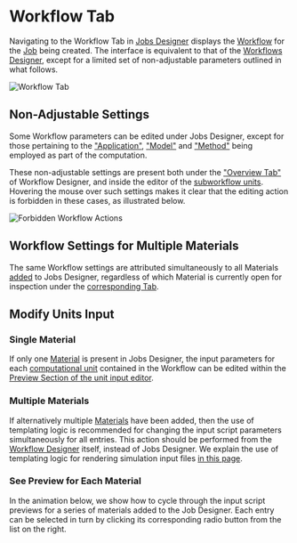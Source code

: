 # Workflow Tab

Navigating to the Workflow Tab in [Jobs Designer](overview.md) displays the [Workflow](../workflows/overview.md) for the [Job](../jobs/overview.md) being created. The interface is equivalent to that of the [Workflows Designer](../workflow-designer/overview.md), except for a limited set of non-adjustable parameters outlined in what follows.

![Workflow Tab](../images/jobs-designer/workflow-tab.png "Workflow Tab")

## Non-Adjustable Settings

Some Workflow parameters can be edited under Jobs Designer, except for those pertaining to the ["Application"](../software/applications.md), ["Model"](../models/overview.md) and ["Method"](../methods/overview.md) being employed as part of the computation. 
 
These non-adjustable settings are present both under the ["Overview Tab"](../workflow-designer/subworkflow-editor/overview.md) of Workflow Designer, and inside the editor of the [subworkflow units](../workflow-designer/unit-editor.md). Hovering the mouse over such settings makes it clear that the editing action is forbidden in these cases, as illustrated below.
 
 ![Forbidden Workflow Actions](../images/jobs-designer/forbidden-workflow-actions.png "Forbidden Workflow Actions")

## Workflow Settings for Multiple Materials

The same Workflow settings are attributed simultaneously to all Materials [added](actions-header-menu/select-materials.md) to Jobs Designer, regardless of which Material is currently open for inspection under the [corresponding Tab](materials-tab.md).

## Modify Units Input

### Single Material 

If only one [Material](../materials/overview.md) is present in Jobs Designer, the input parameters for each [computational unit](../workflows/components/units.md) contained in the Workflow can be edited within the [Preview Section of the unit input editor](../workflow-designer/unit-editor/input-templates.md#preview-of-the-input-file).

### Multiple Materials

If alternatively multiple [Materials](../materials/overview.md) have been added, then the use of templating logic is recommended for changing the input script parameters simultaneously for all entries. This action should be performed from the [Workflow Designer](../workflow-designer/overview.md) itself, instead of Jobs Designer. We explain the use of templating logic for rendering simulation input files [in this page](../workflows/templates/overview.md).

### See Preview for Each Material

In the animation below, we show how to cycle through the input script previews for a series of materials added to the Job Designer. Each entry can be selected in turn by clicking its corresponding radio button from the list on the right.

<img data-gifffer="/images/jobs-designer/unit-inputs-designer.gif">
